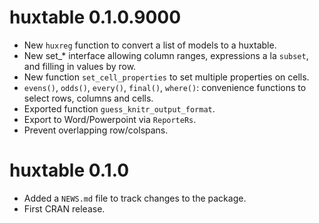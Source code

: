 # huxtable 0.1.0.9000

* New `huxreg` function to convert a list of models to a huxtable.
* New set_* interface allowing column ranges, expressions a la `subset`, and filling in values by row.
* New function `set_cell_properties` to set multiple properties on cells.
* `evens()`, `odds()`, `every()`, `final()`, `where()`: convenience functions to select rows, columns and cells.
* Exported function `guess_knitr_output_format`.
* Export to Word/Powerpoint via `ReporteRs`.
* Prevent overlapping row/colspans.

# huxtable 0.1.0

* Added a `NEWS.md` file to track changes to the package.
* First CRAN release.



